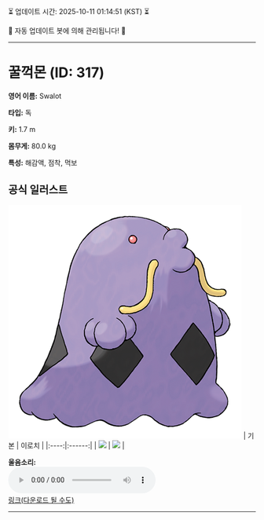 
⏳ 업데이트 시간: 2025-10-11 01:14:51 (KST) ⏳

🤖 자동 업데이트 봇에 의해 관리됩니다! 🤖

---

# 꿀꺽몬 (ID: 317)
**영어 이름:** Swalot

**타입:** 독

**키:** 1.7 m

**몸무게:** 80.0 kg

**특성:** 해감액, 점착, 먹보

## 공식 일러스트
![](https://raw.githubusercontent.com/PokeAPI/sprites/master/sprites/pokemon/other/official-artwork/317.png)
| 기본 | 이로치 |
|:----:|:------:|
| <img src="http://play.pokemonshowdown.com/sprites/ani/swalot.gif" width="200"> | <img src="http://play.pokemonshowdown.com/sprites/ani-shiny/swalot.gif" width="200"> |

**울음소리:**<br><audio controls src="https://raw.githubusercontent.com/PokeAPI/cries/main/cries/pokemon/latest/317.ogg"></audio><br> [링크(다운로드 될 수도)](https://raw.githubusercontent.com/PokeAPI/cries/main/cries/pokemon/latest/317.ogg)


---
